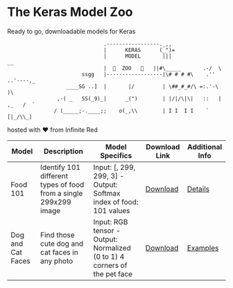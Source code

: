 # The Keras Model Zoo
Ready to go, downloadable models for Keras

```
                               .-----------------._,,
                               |      KERAS      (_")=
                               |      MODEL       |||                __
                               |  🐆  ZOO   🐅   ||#\_____       .-/  \
                        ssgg   |------------------|\# # # #\    .''  ..'----,_
                   ____SG ..]  |       |/         | \##_#_#/\ =:.'-\         )\
                ,-( _   SS(_9)_|      _(")        | |/|/\|\|   ::   |  ,_   /  `
               / (_____;-.____;;    o(_,\\        | I I  I I    `   [|_/\\_]
```
hosted with :heart: from Infinite Red


| Model | Description | Model Specifics | Download Link | Additional Info |
| ----- | ----------- | --------------- | ------------- | --------------- |
| Food 101 |  Identify 101 different types of food from a single 299x299 image | Input: [, 299, 299, 3] - Output: Softmax index of food: 101 values | [Download](https://s3.amazonaws.com/ir_public/ai/keras-zoo/food_101.h5) | [Details](./) |
| Dog and Cat Faces | Find those cute dog and cat faces in any photo | Input: RGB tensor - Output: Normalized (0 to 1) 4 corners of the pet face | [Download](https://s3.amazonaws.com/ir_public/ai/keras-zoo/dnc_faces.h5) | [Examples](./) |
